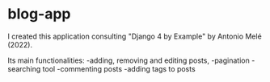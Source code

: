 # blog-app
I created this application consulting "Django 4 by Example" by Antonio Melé (2022).

Its main functionalities:
-adding, removing and editing posts,
-pagination
-searching tool
-commenting posts
-adding tags to posts
